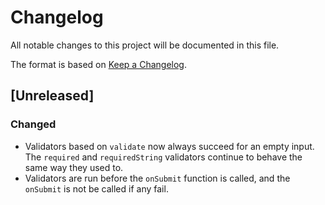 # Changelog

All notable changes to this project will be documented in this file.

The format is based on [Keep a Changelog](http://keepachangelog.com/en/1.0.0/).

## [Unreleased]

### Changed

- Validators based on `validate` now always succeed for an empty input. The `required` and `requiredString` validators continue to behave the same way they used to.
- Validators are run before the `onSubmit` function is called, and the `onSubmit` is not be called if any fail.
